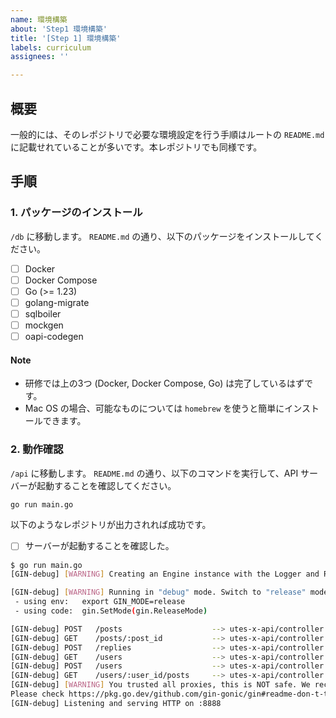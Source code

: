 ```yaml
---
name: 環境構築
about: 'Step1 環境構築'
title: '[Step 1] 環境構築'
labels: curriculum
assignees: ''

---
```


## 概要

一般的には、そのレポジトリで必要な環境設定を行う手順はルートの `README.md` に記載せれていることが多いです。本レポジトリでも同様です。

## 手順

### 1. パッケージのインストール

`/db` に移動します。
`README.md` の通り、以下のパッケージをインストールしてください。

- [ ] Docker
- [ ] Docker Compose
- [ ] Go (>= 1.23)
- [ ] golang-migrate
- [ ] sqlboiler
- [ ] mockgen
- [ ] oapi-codegen

#### Note

- 研修では上の3つ (Docker, Docker Compose, Go) は完了しているはずです。
- Mac OS の場合、可能なものについては `homebrew` を使うと簡単にインストールできます。

### 2. 動作確認

`/api` に移動します。
`README.md` の通り、以下のコマンドを実行して、API サーバーが起動することを確認してください。

```bash
go run main.go
```

以下のようなレポジトリが出力されれば成功です。
- [ ] サーバーが起動することを確認した。

```bash
$ go run main.go
[GIN-debug] [WARNING] Creating an Engine instance with the Logger and Recovery middleware already attached.

[GIN-debug] [WARNING] Running in "debug" mode. Switch to "release" mode in production.
 - using env:   export GIN_MODE=release
 - using code:  gin.SetMode(gin.ReleaseMode)

[GIN-debug] POST   /posts                    --> utes-x-api/controller.(*ServerInterfaceWrapper).PostPosts-fm (4 handlers)
[GIN-debug] GET    /posts/:post_id           --> utes-x-api/controller.(*ServerInterfaceWrapper).GetPostsPostId-fm (4 handlers)
[GIN-debug] POST   /replies                  --> utes-x-api/controller.(*ServerInterfaceWrapper).PostReplies-fm (4 handlers)
[GIN-debug] GET    /users                    --> utes-x-api/controller.(*ServerInterfaceWrapper).GetUsers-fm (4 handlers)
[GIN-debug] POST   /users                    --> utes-x-api/controller.(*ServerInterfaceWrapper).PostUsers-fm (4 handlers)
[GIN-debug] GET    /users/:user_id/posts     --> utes-x-api/controller.(*ServerInterfaceWrapper).GetUsersUserIdPosts-fm (4 handlers)
[GIN-debug] [WARNING] You trusted all proxies, this is NOT safe. We recommend you to set a value.
Please check https://pkg.go.dev/github.com/gin-gonic/gin#readme-don-t-trust-all-proxies for details.
[GIN-debug] Listening and serving HTTP on :8888
```
